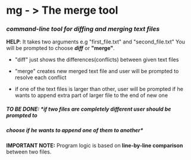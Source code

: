 # mg - > The merge tool
### _command-line tool for diffing and merging text files_

__HELP__: It takes two arguments e.g "first_file.txt" and "second_file.txt"
          You will be prompted to choose __*diff*__ or __"merge"__.
          
+ "diff" just shows the differences(conflicts) between given text files
          
+ "merge" creates new merged text file and user will be prompted to resolve each conflict
          
+ if one of the text files is larger than other, user will be prompted if he wants to append
          extra part of larger file to the end of new one
          
##### __TO BE DONE:__ *if two files are completely different user should be prompted to 
##### choose if he wants to append one of them to another*

__IMPORTANT NOTE:__ Program logic is based on __line-by-line comparison__ between two files.
